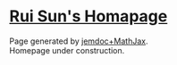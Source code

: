 # [Rui Sun's Homapage](https://sr-11.github.io/ruisun.github.io/)
Page generated by [jemdoc+MathJax](https://github.com/wsshin/jemdoc_mathjax).  
Homepage under construction.
